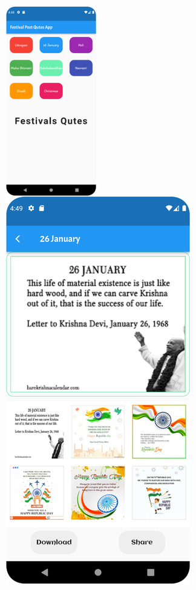 <p>
  <img src="https://github.com/urvashi6065/FestivalPostApp_Project/blob/main/4.png" height="500"/>
  <img src="https://github.com/urvashi6065/FestivalPostApp_Project/blob/main/5.png" heigth="500"/>
</p>

